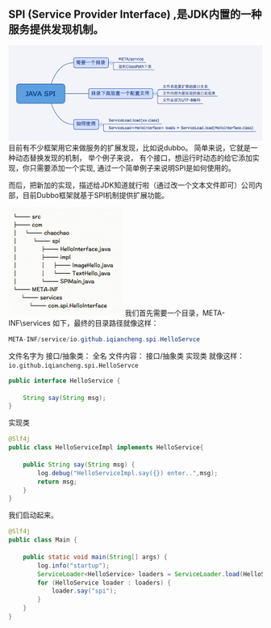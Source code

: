 ## SPI (Service Provider Interface) ,是JDK内置的一种服务提供发现机制。

![](doc/1049928-43c6dd0eebcb02c8.png)
目前有不少框架用它来做服务的扩展发现，比如说dubbo。 简单来说，它就是一种动态替换发现的机制， 举个例子来说， 有个接口，想运行时动态的给它添加实现，你只需要添加一个实现,
通过一个简单例子来说明SPI是如何使用的。

而后，把新加的实现，描述给JDK知道就行啦（通过改一个文本文件即可）公司内部，目前Dubbo框架就基于SPI机制提供扩展功能。

![](doc/1049928-ce1d47f0e30c5c00.png)
我们首先需要一个目录，META-INF\services 如下，最终的目录路径就像这样：

```java
META-INF/service/io.github.iqiancheng.spi.HelloServce
```
文件名字为 接口/抽象类： 全名 文件内容： 接口/抽象类 实现类
就像这样：`io.github.iqiancheng.spi.HelloServce`
```java
public interface HelloService {

    String say(String msg);
}

```
实现类
```java
@Slf4j
public class HelloServiceImpl implements HelloService{

    public String say(String msg) {
        log.debug("HelloServiceImpl.say({}) enter..",msg);
        return msg;
    }
}

```
我们启动起来。
```java
@Slf4j
public class Main {

    public static void main(String[] args) {
        log.info("startup");
        ServiceLoader<HelloService> loaders = ServiceLoader.load(HelloService.class);
        for (HelloService loader : loaders) {
            loader.say("spi");
        }
    }
}
```